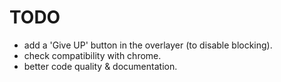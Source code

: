 TODO
====

- add a 'Give UP' button in the overlayer (to disable blocking).
- check compatibility with chrome.
- better code quality & documentation.
